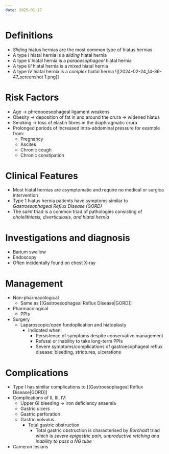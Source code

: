 ```yaml
---
date: 2025-01-17
---
```

# Definitions
- _Sliding_ hiatus hernias are the most common type of hiatus hernias
- A type _I_ hiatal hernia is a _sliding_ hiatal hernia
- A type _II_ hiatal hernia is a _paraoesophageal_ hiatal hernia
- A type _III_ hiatal hernia is a _mixed_ hiatal hernia
- A type _IV_ hiatal hernia is a _complex_ hiatal hernia
![[2024-02-24_14-36-47_screenshot 1.png]]
# Risk Factors
- Age -> phrenooesophageal ligament weakens
- Obesity -> deposition of fat in and around the crura → widened hiatus
- Smoking -> loss of elastin fibres in the diaphragmatic crura
- Prolonged periods of increased intra-abdominal pressure for example from:
	- Pregnancy
	- Ascites
	- Chronic cough
	- Chronic constipation
# Clinical Features
- Most hiatal hernias are asymptomatic and require no medical or surgica intervention
- Type 1 hiatus hernia patients have symptoms similar to _Gastroesophageal Reflux Disease (GORD)_ 
- The _saint_ triad is a common triad of pathologies consisting of _cholelithiasis, diverticulosis, and hiatal hernia_
# Investigations and diagnosis
- Barium swallow
- Endoscopy
- Often incidentally found on chest X-ray
# Management
- Non-pharmacological
	- Same as [[Gastroesophageal Reflux Disease|GORD]]
- Pharmacological
	- PPIs
- Surgery
	- Laparoscopic/open fundoplication and hiatoplasty
		- Indicated when:
			- Persistence of symptoms despite conservative management
			- Refusal or inability to take long-term PPIs
			- Severe symptoms/complications of gastroesophageal reflux disease: bleeding, strictures, ulcerations
# Complications
- Type I has similar complications to [[Gastroesophageal Reflux Disease|GORD]]
- Complications of II, III, IV:
	- Upper GI bleeding → iron deficiency anaemia
	- Gastric ulcers
	- Gastric perforation
	- Gastric volvulus
	  - Total gastric obstruction
	    - Total gastric obstruction is characterised by _Borchadt_ triad which is _severe epigastric pain, unproductive retching and inability to pass a NG tube_ 
- Cameron lesions
